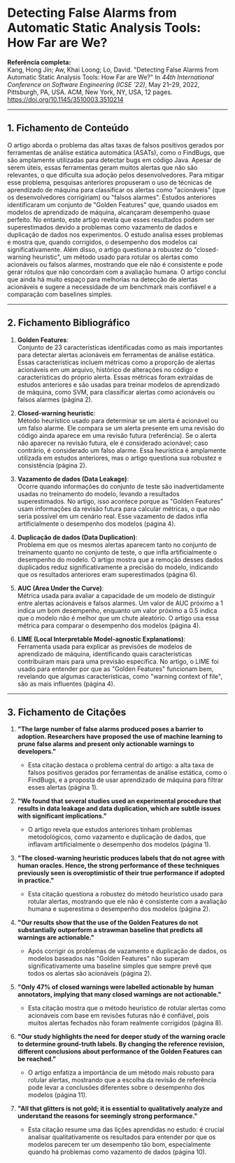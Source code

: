 # Detecting False Alarms from Automatic Static Analysis Tools: How Far are We?

**Referência completa:**  
Kang, Hong Jin; Aw, Khai Loong; Lo, David. "Detecting False Alarms from Automatic Static Analysis Tools: How Far are We?" In *44th International Conference on Software Engineering (ICSE ’22)*, May 21–29, 2022, Pittsburgh, PA, USA. ACM, New York, NY, USA, 12 pages. https://doi.org/10.1145/3510003.3510214

---

## 1. Fichamento de Conteúdo

O artigo aborda o problema das altas taxas de falsos positivos gerados por ferramentas de análise estática automática (ASATs), como o FindBugs, que são amplamente utilizadas para detectar bugs em código Java. Apesar de serem úteis, essas ferramentas geram muitos alertas que não são relevantes, o que dificulta sua adoção pelos desenvolvedores. Para mitigar esse problema, pesquisas anteriores propuseram o uso de técnicas de aprendizado de máquina para classificar os alertas como "acionáveis" (que os desenvolvedores corrigiriam) ou "falsos alarmes". Estudos anteriores identificaram um conjunto de "Golden Features" que, quando usados em modelos de aprendizado de máquina, alcançaram desempenho quase perfeito. No entanto, este artigo revela que esses resultados podem ser superestimados devido a problemas como vazamento de dados e duplicação de dados nos experimentos. O estudo analisa esses problemas e mostra que, quando corrigidos, o desempenho dos modelos cai significativamente. Além disso, o artigo questiona a robustez do "closed-warning heuristic", um método usado para rotular os alertas como acionáveis ou falsos alarmes, mostrando que ele não é consistente e pode gerar rótulos que não concordam com a avaliação humana. O artigo conclui que ainda há muito espaço para melhorias na detecção de alertas acionáveis e sugere a necessidade de um benchmark mais confiável e a comparação com baselines simples.

---

## 2. Fichamento Bibliográfico

1. **Golden Features**:  
   Conjunto de 23 características identificadas como as mais importantes para detectar alertas acionáveis em ferramentas de análise estática. Essas características incluem métricas como a proporção de alertas acionáveis em um arquivo, histórico de alterações no código e características do próprio alerta. Essas métricas foram extraídas de estudos anteriores e são usadas para treinar modelos de aprendizado de máquina, como SVM, para classificar alertas como acionáveis ou falsos alarmes (página 2).

2. **Closed-warning heuristic**:  
   Método heurístico usado para determinar se um alerta é acionável ou um falso alarme. Ele compara se um alerta presente em uma revisão do código ainda aparece em uma revisão futura (referência). Se o alerta não aparecer na revisão futura, ele é considerado acionável; caso contrário, é considerado um falso alarme. Essa heurística é amplamente utilizada em estudos anteriores, mas o artigo questiona sua robustez e consistência (página 2).

3. **Vazamento de dados (Data Leakage)**:  
   Ocorre quando informações do conjunto de teste são inadvertidamente usadas no treinamento do modelo, levando a resultados superestimados. No artigo, isso acontece porque as "Golden Features" usam informações da revisão futura para calcular métricas, o que não seria possível em um cenário real. Esse vazamento de dados infla artificialmente o desempenho dos modelos (página 4).

4. **Duplicação de dados (Data Duplication)**:  
   Problema em que os mesmos alertas aparecem tanto no conjunto de treinamento quanto no conjunto de teste, o que infla artificialmente o desempenho do modelo. O artigo mostra que a remoção desses dados duplicados reduz significativamente a precisão do modelo, indicando que os resultados anteriores eram superestimados (página 6).

5. **AUC (Area Under the Curve)**:  
   Métrica usada para avaliar a capacidade de um modelo de distinguir entre alertas acionáveis e falsos alarmes. Um valor de AUC próximo a 1 indica um bom desempenho, enquanto um valor próximo a 0.5 indica que o modelo não é melhor que um chute aleatório. O artigo usa essa métrica para comparar o desempenho dos modelos (página 4).

6. **LIME (Local Interpretable Model-agnostic Explanations)**:  
   Ferramenta usada para explicar as previsões de modelos de aprendizado de máquina, identificando quais características contribuíram mais para uma previsão específica. No artigo, o LIME foi usado para entender por que as "Golden Features" funcionam bem, revelando que algumas características, como "warning context of file", são as mais influentes (página 4).

----

## 3. Fichamento de Citações

1. **"The large number of false alarms produced poses a barrier to adoption. Researchers have proposed the use of machine learning to prune false alarms and present only actionable warnings to developers."**  
   - Esta citação destaca o problema central do artigo: a alta taxa de falsos positivos gerados por ferramentas de análise estática, como o FindBugs, e a proposta de usar aprendizado de máquina para filtrar esses alertas (página 1).

2. **"We found that several studies used an experimental procedure that results in data leakage and data duplication, which are subtle issues with significant implications."**  
   - O artigo revela que estudos anteriores tinham problemas metodológicos, como vazamento e duplicação de dados, que inflavam artificialmente o desempenho dos modelos (página 1).

3. **"The closed-warning heuristic produces labels that do not agree with human oracles. Hence, the strong performance of these techniques previously seen is overoptimistic of their true performance if adopted in practice."**  
   - Esta citação questiona a robustez do método heurístico usado para rotular alertas, mostrando que ele não é consistente com a avaliação humana e superestima o desempenho dos modelos (página 2).

4. **"Our results show that the use of the Golden Features do not substantially outperform a strawman baseline that predicts all warnings are actionable."**  
   - Após corrigir os problemas de vazamento e duplicação de dados, os modelos baseados nas "Golden Features" não superam significativamente uma baseline simples que sempre prevê que todos os alertas são acionáveis (página 2).

5. **"Only 47% of closed warnings were labelled actionable by human annotators, implying that many closed warnings are not actionable."**  
   - Esta citação mostra que o método heurístico de rotular alertas como acionáveis com base em revisões futuras não é confiável, pois muitos alertas fechados não foram realmente corrigidos (página 8).

6. **"Our study highlights the need for deeper study of the warning oracle to determine ground-truth labels. By changing the reference revision, different conclusions about performance of the Golden Features can be reached."**  
   - O artigo enfatiza a importância de um método mais robusto para rotular alertas, mostrando que a escolha da revisão de referência pode levar a conclusões diferentes sobre o desempenho dos modelos (página 11).

7. **"All that glitters is not gold; it is essential to qualitatively analyze and understand the reasons for seemingly strong performance."**  
   - Esta citação resume uma das lições aprendidas no estudo: é crucial analisar qualitativamente os resultados para entender por que os modelos parecem ter um desempenho tão bom, especialmente quando há problemas como vazamento de dados (página 10).